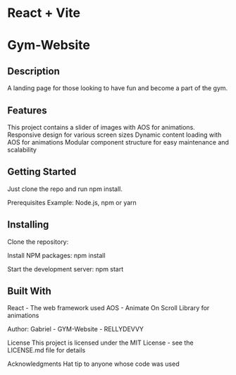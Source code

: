 # React + Vite

# Gym-Website

## Description
A landing page for those looking to have fun and become a part of the gym.

## Features
This project contains a slider of images with AOS for animations.
Responsive design for various screen sizes
Dynamic content loading with AOS for animations
Modular component structure for easy maintenance and scalability

## Getting Started
Just clone the repo and run npm install.

Prerequisites
Example: Node.js, npm or yarn

## Installing

Clone the repository:

Install NPM packages: npm install

Start the development server: npm start
## Built With

React - The web framework used
AOS - Animate On Scroll Library for animations


Author: Gabriel - GYM-Website - RELLYDEVVY

License
This project is licensed under the MIT License - see the LICENSE.md file for details

Acknowledgments
Hat tip to anyone whose code was used
